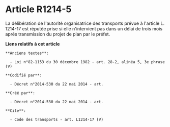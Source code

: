 # Article R1214-5

La délibération de l'autorité organisatrice des transports prévue à l'article L. 1214-17 est réputée prise si elle
n'intervient pas dans un délai de trois mois après transmission du projet de plan par le préfet.

**Liens relatifs à cet article**

	**Anciens textes**:

	  - Loi n°82-1153 du 30 décembre 1982 - art. 28-2, alinéa 5, 3e phrase (V)

	**Codifié par**:

	  - Décret n°2014-530 du 22 mai 2014 - art.

	**Créé par**:

	  - Décret n°2014-530 du 22 mai 2014 - art.

	**Cite**:

	  - Code des transports - art. L1214-17 (V)
